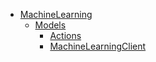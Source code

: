 - [MachineLearning](doc/OpenSearch/API/MachineLearning.md)
  - [Models](doc/OpenSearch/API/MachineLearning/Models.md)
    - [Actions](doc/OpenSearch/API/MachineLearning/Models/Actions.md)
    - [MachineLearningClient](doc/OpenSearch/API/MachineLearning/Models/MachineLearningClient.md)
